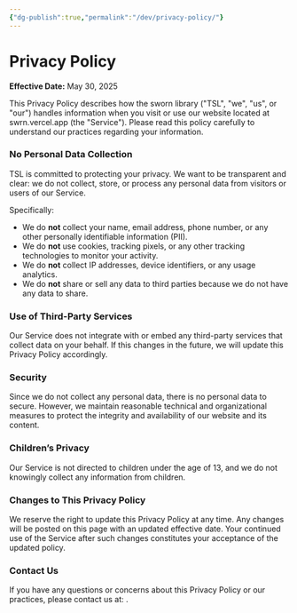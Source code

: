 ```yaml
---
{"dg-publish":true,"permalink":"/dev/privacy-policy/"}
---
```


# Privacy Policy
**Effective Date:** May 30, 2025

This Privacy Policy describes how the sworn library ("TSL", "we", "us", or "our") handles information when you visit or use our website located at swrn.vercel.app (the "Service"). Please read this policy carefully to understand our practices regarding your information.

### No Personal Data Collection
TSL is committed to protecting your privacy. We want to be transparent and clear: we do not collect, store, or process any personal data from visitors or users of our Service.

Specifically:
- We do **not** collect your name, email address, phone number, or any other personally identifiable information (PII).
- We do **not** use cookies, tracking pixels, or any other tracking technologies to monitor your activity.
- We do **not** collect IP addresses, device identifiers, or any usage analytics.
- We do **not** share or sell any data to third parties because we do not have any data to share.

### Use of Third-Party Services
Our Service does not integrate with or embed any third-party services that collect data on your behalf. If this changes in the future, we will update this Privacy Policy accordingly.

### Security
Since we do not collect any personal data, there is no personal data to secure. However, we maintain reasonable technical and organizational measures to protect the integrity and availability of our website and its content.

### Children’s Privacy
Our Service is not directed to children under the age of 13, and we do not knowingly collect any information from children.

### Changes to This Privacy Policy
We reserve the right to update this Privacy Policy at any time. Any changes will be posted on this page with an updated effective date. Your continued use of the Service after such changes constitutes your acceptance of the updated policy.

### Contact Us
If you have any questions or concerns about this Privacy Policy or our practices, please contact us at: .
